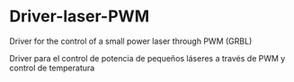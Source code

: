 # Driver-laser-PWM
Driver for the control of a small power laser through PWM (GRBL)

Driver para el control de potencia de pequeños láseres a través de PWM y control de temperatura

